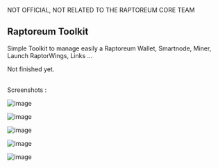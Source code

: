 NOT OFFICIAL, NOT RELATED TO THE RAPTOREUM CORE TEAM

## Raptoreum Toolkit

Simple Toolkit to manage easily a Raptoreum Wallet, Smartnode, Miner, Launch RaptorWings, Links ...

Not finished yet.<br><br>

Screenshots :

![image](https://github.com/wizz13150/Raptoreum_SmartNode/assets/22177081/c2484686-4363-4ac7-b12f-6f1d089ed809)

![image](https://github.com/wizz13150/Raptoreum_SmartNode/assets/22177081/e3531272-1b0e-4fc3-83c7-386712bb0b2a)

![image](https://github.com/wizz13150/Raptoreum_SmartNode/assets/22177081/9f3762e6-cc15-4027-9934-7a77d0a3b3d4)

![image](https://github.com/wizz13150/Raptoreum_SmartNode/assets/22177081/81ac96fc-b42d-4573-a73a-49714224ecb9)

![image](https://github.com/wizz13150/Raptoreum_SmartNode/assets/22177081/a8acbba0-2d18-4c97-b641-257b3391f0cf)









